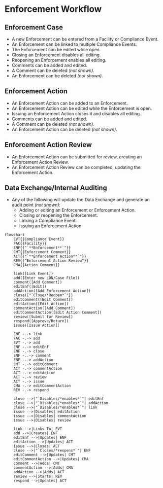 # Enforcement Workflow

## Enforcement Case

* A new Enforcement can be entered from a Facility or Compliance Event.
* An Enforcement can be linked to multiple Compliance Events.
* The Enforcement can be edited while open.
* Closing an Enforcement disables all editing.
* Reopening an Enforcement enables all editing.
* Comments can be added and edited.
* A Comment can be deleted *(not shown)*.
* An Enforcement can be deleted *(not shown)*.

## Enforcement Action

* An Enforcement Action can be added to an Enforcement.
* An Enforcement Action can be edited while the Enforcement is open.
* Issuing an Enforcement Action closes it and disables all editing.
* Comments can be added and edited.
* A Comment can be deleted *(not shown)*.
* An Enforcement Action can be deleted *(not shown)*.

## Enforcement Action Review

* An Enforcement Action can be submitted for review, creating an Enforcement Action Review.
* An Enforcement Action Review can be completed, updating the Enforcement Action.

## Data Exchange/Internal Auditing

* Any of the following will update the Data Exchange and generate an audit point *(not shown)*:
    * Adding or editing an Enforcement or Enforcement Action.
    * Closing or reopening the Enforcement.
    * Linking a Compliance Event.
    * Issuing an Enforcement Action.

```mermaid
flowchart
    EVT{{Compliance Event}}
    FAC{{Facility}}
    ENF{{"`**Enforcement**`"}}
    CMT{{Enforcement Comment}}
    ACT{{"`**Enforcement Action**`"}}
    REV{{"Enforcement Action Review"}}
    CMA{{Action Comment}}

    link([Link Event])
    add([Enter new LON/Case File])
    comment([Add Comment])
    editEnf([Edit])
    addAction([Add Enforcement Action])
    close(["`Close/*Reopen*`"])
    editComment([Edit Comment])
    editAction([Edit Action])
    commentAction([Add Comment])
    editCommentAction([Edit Action Comment])
    review([Submit for Review])
    respond([Approve/Return])
    issue([Issue Action])

    ENF -.-> link
    FAC -.-> add
    EVT -.-> add
    ENF -.-> editEnf
    ENF -.-> close
    ENF -..-> comment
    ENF -.-> addAction
    CMT -.-> editComment
    ACT -.-> commentAction
    ACT -.-> editAction
    ACT -.-> review
    ACT -.-> issue
    CMA -.-> editCommentAction
    REV -.-> respond

    close -->|"`Disables/*enables*`"| editEnf
    close -->|"`Disables/*enables*`"| addAction
    close -->|"`Disables/*enables*`"| link
    issue -->|Disables| editAction
    issue -->|Disables| commentAction
    issue -->|Disables| review

    link -->|Links To| EVT
    add -->|Creates| ENF
    editEnf -->|Updates| ENF
    editAction -->|Updates| ACT
    issue -->|Closes| ACT
    close -->|"`Closes/*reopens*`"| ENF
    editComment -->|Updates| CMT
    editCommentAction -->|Updates| CMA
    comment -->|Adds| CMT
    commentAction -->|Adds| CMA
    addAction -->|Adds| ACT
    review -->|Starts| REV
    respond -->|Updates| ACT

```
